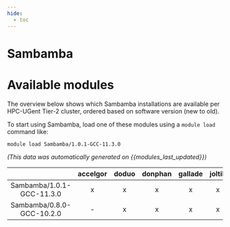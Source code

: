 ```yaml
---
hide:
  - toc
---
```


Sambamba
========

# Available modules


The overview below shows which Sambamba installations are available per HPC-UGent Tier-2 cluster, ordered based on software version (new to old).

To start using Sambamba, load one of these modules using a `module load` command like:

```shell
module load Sambamba/1.0.1-GCC-11.3.0
```

*(This data was automatically generated on {{modules_last_updated}})*  

| |accelgor|doduo|donphan|gallade|joltik|shinx|skitty|
| :---: | :---: | :---: | :---: | :---: | :---: | :---: | :---: |
|Sambamba/1.0.1-GCC-11.3.0|x|x|x|x|x|-|-|
|Sambamba/0.8.0-GCC-10.2.0|-|x|x|x|x|-|-|
